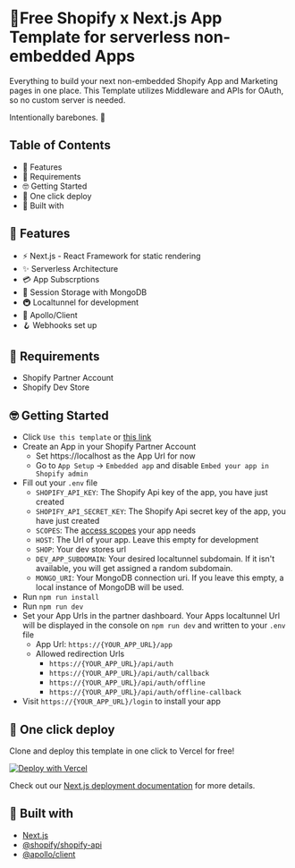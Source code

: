# 🚀Free Shopify x Next.js App Template for serverless non-embedded Apps

Everything to build your next non-embedded Shopify App and Marketing pages in one place.
This Template utilizes Middleware and APIs for OAuth, so no custom server is needed.

Intentionally barebones. 🦴

## Table of Contents
- 🤩 Features
- 👀 Requirements
- 🤓 Getting Started
- 🚀 One click deploy
- 🧰 Built with

## 🤩 Features
- ⚡ Next.js - React Framework for static rendering
- ✨ Serverless Architecture
- 💳 App Subscrptions
- 💾 Session Storage with MongoDB
- 🚇 Localtunnel for development
- 🚀 Apollo/Client
- 🪝 Webhooks set up

## 👀 Requirements
- Shopify Partner Account
- Shopify Dev Store

## 🤓 Getting Started
- Click `Use this template` or [this link](https://github.com/carstenlebek/shopify-non-embedded-app-template/generate)
- Create an App in your Shopify Partner Account
  - Set https://localhost as the App Url for now
  - Go to `App Setup` -> `Embedded app` and disable `Embed your app in Shopify admin`
- Fill out your `.env` file
  - `SHOPIFY_API_KEY`: The Shopify Api key of the app, you have just created
  - `SHOPIFY_API_SECRET_KEY`: The Shopify Api secret key of the app, you have just created
  - `SCOPES`: The [access scopes](https://shopify.dev/api/usage/access-scopes) your app needs
  - `HOST`: The Url of your app. Leave this empty for development
  - `SHOP`: Your dev stores url
  - `DEV_APP_SUBDOMAIN`: Your desired localtunnel subdomain. If it isn't available, you will get assigned a random subdomain.
  - `MONGO_URI`: Your MongoDB connection uri. If you leave this empty, a local instance of MongoDB will be used.
 - Run `npm run install` 
 - Run `npm run dev`
 - Set your App Urls in the partner dashboard. Your Apps localtunnel Url will be displayed in the console on `npm run dev` and written to your `.env` file
    - App Url: `https://{YOUR_APP_URL}/app`
    - Allowed redirection Urls
      - `https://{YOUR_APP_URL}/api/auth`
      - `https://{YOUR_APP_URL}/api/auth/callback`
      - `https://{YOUR_APP_URL}/api/auth/offline`
      - `https://{YOUR_APP_URL}/api/auth/offline-callback`
 - Visit `https://{YOUR_APP_URL}/login` to install your app

## 🚀 One click deploy
Clone and deploy this template in one click to Vercel for free!

[![Deploy with Vercel](https://vercel.com/button)](https://vercel.com/new/clone?repository-url=https%3A%2F%2Fgithub.com%2Fcarstenlebek%2Fshopify-non-embedded-app-template&env=SHOPIFY_API_KEY,SHOPIFY_API_SECRET_KEY,SCOPES,MONGO_URI&envDescription=API%20keys%20needed%20for%20this%20Shopify%20App%20Template.&project-name=non-embedded-shopify-app&repo-name=non-embedded-shopify-app)

Check out our [Next.js deployment documentation](https://nextjs.org/docs/deployment) for more details.

## 🧰 Built with
- [Next.js](https://nextjs.org/)
- [@shopify/shopify-api](https://github.com/Shopify/shopify-node-api)
- [@apollo/client](https://www.apollographql.com/docs/react/)
